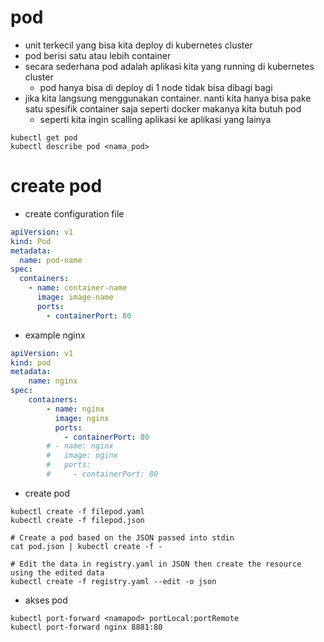 # pod
- unit terkecil yang bisa kita deploy di kubernetes cluster
- pod berisi satu atau lebih container
- secara sederhana pod adalah aplikasi kita yang running di kubernetes cluster
    - pod hanya bisa di deploy di 1 node tidak bisa dibagi bagi
- jika kita langsung menggunakan container. nanti kita hanya bisa pake satu spesifik container saja seperti docker makanya kita butuh pod
    - seperti kita ingin scalling aplikasi ke aplikasi yang lainya

```
kubectl get pod
kubectl describe pod <nama_pod>
```

# create pod
- create configuration file
```yaml
apiVersion: v1
kind: Pod
metadata:
  name: pod-name
spec:
  containers:
    - name: container-name
      image: image-name
      ports:
        - containerPort: 80
```

- example nginx
```yaml
apiVersion: v1
kind: pod
metadata:
    name: nginx
spec:
    containers:
        - name: nginx
          image: nginx
          ports:
            - containerPort: 80
        # - name: nginx
        #   image: nginx
        #   ports:
        #     - containerPort: 80
```

- create pod
```
kubectl create -f filepod.yaml
kubectl create -f filepod.json

# Create a pod based on the JSON passed into stdin
cat pod.json | kubectl create -f -

# Edit the data in registry.yaml in JSON then create the resource using the edited data
kubectl create -f registry.yaml --edit -o json
```

- akses pod
```
kubectl port-forward <namapod> portLocal:portRemote
kubectl port-forward nginx 8881:80
```
